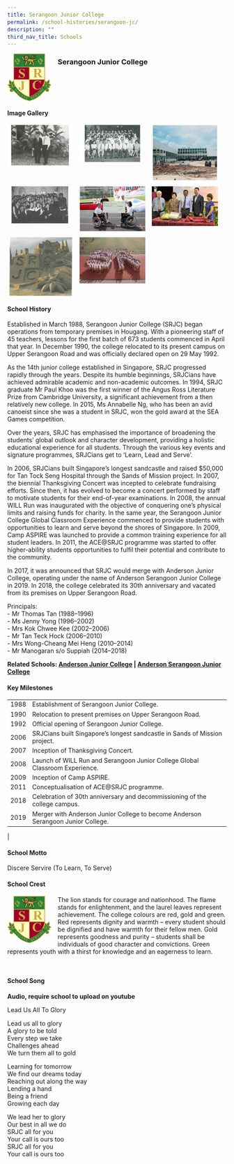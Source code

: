 ```yaml
---
title: Serangoon Junior College
permalink: /school-histories/serangoon-jc/
description: ""
third_nav_title: Schools
---
```

<img src="/images/serangoonjc1.png" style="width:20%;margin-right:15px;" align = "left">

### **Serangoon Junior College**

<br clear="left">

#### **Image Gallery**

<p><a href="/images/serangoonjc2.jpg">  
<img src="/images/serangoonjc2.jpg" style="width:30%;margin-right:15px;" align = "left">
</a></p>

<p><a href="/images/serangoonjc3.jpg">  
<img src="/images/serangoonjc3.jpg" style="width:30%;margin-right:15px;" align = "left">
</a></p>

<p><a href="/images/serangoonjc4.jpg">  
<img src="/images/serangoonjc4.jpg" style="width:30%;margin-right:15px;" align = "left">
</a></p>

<br clear="left">

<p><a href="/images/serangoonjc5.jpg">  
<img src="/images/serangoonjc5.jpg" style="width:30%;margin-right:15px;" align = "left">
</a></p>

<p><a href="/images/serangoonjc6.jpg">  
<img src="/images/serangoonjc6.jpg" style="width:30%;margin-right:15px;" align = "left">
</a></p>

<p><a href="/images/serangoonjc7.jpg">  
<img src="/images/serangoonjc7.jpg" style="width:30%;margin-right:15px;" align = "left">
</a></p>

<br clear="left">

<p><a href="/images/serangoonjc8.jpg">  
<img src="/images/serangoonjc8.jpg" style="width:30%;margin-right:15px;" align = "left">
</a></p>

<p><a href="/images/serangoonjc9.jpg">  
<img src="/images/serangoonjc9.jpg" style="width:30%;margin-right:15px;" align = "left">
</a></p>

<br clear="left">

#### **School History**
Established in March 1988, Serangoon Junior College (SRJC) began operations from temporary premises in Hougang. With a pioneering staff of 45 teachers, lessons for the first batch of 673 students commenced in April that year. In December 1990, the college relocated to its present campus on Upper Serangoon Road and was officially declared open on 29 May 1992.  

As the 14th junior college established in Singapore, SRJC progressed rapidly through the years. Despite its humble beginnings, SRJCians have achieved admirable academic and non-academic outcomes. In 1994, SRJC graduate Mr Paul Khoo was the first winner of the Angus Ross Literature Prize from Cambridge University, a significant achievement from a then relatively new college. In 2015, Ms Annabelle Ng, who has been an avid canoeist since she was a student in SRJC, won the gold award at the SEA Games competition.

Over the years, SRJC has emphasised the importance of broadening the students’ global outlook and character development, providing a holistic educational experience for all students. Through the various key events and signature programmes, SRJCians get to ‘Learn, Lead and Serve’.

In 2006, SRJCians built Singapore’s longest sandcastle and raised $50,000 for Tan Tock Seng Hospital through the Sands of Mission project. In 2007, the biennial Thanksgiving Concert was incepted to celebrate fundraising efforts. Since then, it has evolved to become a concert performed by staff to motivate students for their end-of-year examinations. In 2008, the annual WILL Run was inaugurated with the objective of conquering one’s physical limits and raising funds for charity. In the same year, the Serangoon Junior College Global Classroom Experience commenced to provide students with opportunities to learn and serve beyond the shores of Singapore. In 2009, Camp ASPIRE was launched to provide a common training experience for all student leaders. In 2011, the ACE@SRJC programme was started to offer higher-ability students opportunities to fulfil their potential and contribute to the community.

In 2017, it was announced that SRJC would merge with Anderson Junior College, operating under the name of Anderson Serangoon Junior College in 2019. In 2018, the college celebrated its 30th anniversary and vacated from its premises on Upper Serangoon Road.

Principals:<br>
\- Mr Thomas Tan (1988–1996)<br>
\- Ms Jenny Yong (1996–2002)<br>
\- Mrs Kok Chwee Kee (2002–2006)<br>
\- Mr Tan Teck Hock (2006–2010)<br>
\- Mrs Wong-Cheang Mei Heng (2010–2014)<br>
\- Mr Manogaran s/o Suppiah (2014–2018)

**Related Schools: [Anderson Junior College](/school-histories/anderson-jc/) | [Anderson Serangoon Junior College](/school-histories/anderson-serangoon-jc/)**

#### **Key Milestones**

|  |  |
|:---:|---|
| 1988 | Establishment of Serangoon Junior College. |
| 1990 | Relocation to present premises on Upper Serangoon Road. |
| 1992 | Official opening of Serangoon Junior College. |
| 2006 | SRJCians built Singapore’s longest sandcastle in Sands of Mission project. |
| 2007 | Inception of Thanksgiving Concert. |
| 2008 | Launch of WILL Run and Serangoon Junior College Global Classroom Experience. |
| 2009 | Inception of Camp ASPIRE. |
| 2011 | Conceptualisation of ACE@SRJC programme. |
| 2018 | Celebration of 30th anniversary and decommissioning of the college campus. |
| 2019 | Merger with Anderson Junior College to become Anderson Serangoon Junior College. |
|

#### **School Motto**
Discere Servire (To Learn, To Serve)

#### **School Crest**
<img src="/images/serangoonjc1.png" style="width:20%;margin-right:15px;" align = "left">

The lion stands for courage and nationhood. The flame stands for enlightenment, and the laurel leaves represent achievement. The college colours are red, gold and green. Red represents dignity and warmth – every student should be dignified and have warmth for their fellow men. Gold represents goodness and purity – students shall be individuals of good character and convictions. Green represents youth with a thirst for knowledge and an eagerness to learn.

<br clear="left">

#### **School Song**
**Audio, require school to upload on youtube**

Lead Us All To Glory

Lead us all to glory<br>
A glory to be told<br>
Every step we take<br>
Challenges ahead<br>
We turn them all to gold

Learning for tomorrow<br>
We find our dreams today<br>
Reaching out along the way<br>
Lending a hand<br>
Being a friend<br>
Growing each day

We lead her to glory<br>
Our best in all we do<br>
SRJC all for you<br>
Your call is ours too<br>
SRJC all for you<br>
Your call is ours too